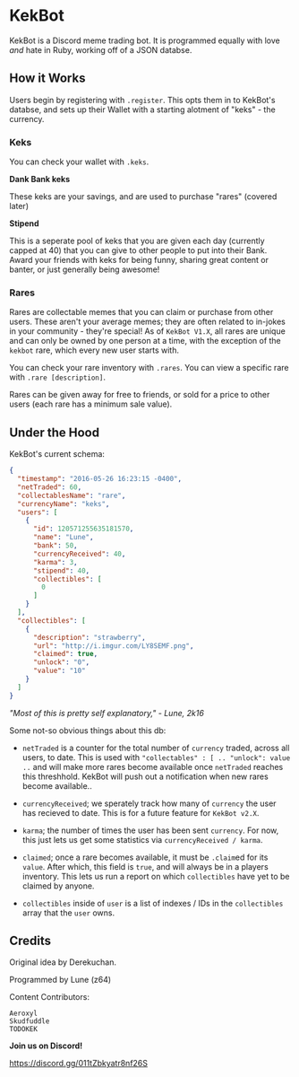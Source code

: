 # KekBot

KekBot is a Discord meme trading bot. It is programmed equally with love *and* hate in Ruby, working off of a JSON databse.

## How it Works

Users begin by registering with `.register`. This opts them in to KekBot's databse, and sets up their Wallet with a starting alotment of "keks" - the currency.

### Keks

You can check your wallet with `.keks`.

**Dank Bank keks** 

These keks are your savings, and are used to purchase "rares" (covered later)

**Stipend**

This is a seperate pool of keks that you are given each day (currently capped at 40) that you can give to other people to put into their Bank. Award your friends with keks for being funny, sharing great content or banter, or just generally being awesome!

### Rares

Rares are collectable memes that you can claim or purchase from other users. These aren't your average memes; they are often related to in-jokes in your community - they're special! As of `KekBot V1.X`, all rares are unique and can only be owned by one person at a time, with the exception of the `kekbot` rare, which every new user starts with.

You can check your rare inventory with `.rares`. You can view a specific rare with `.rare [description]`. 

Rares can be given away for free to friends, or sold for a price to other users (each rare has a minimum sale value).

## Under the Hood

KekBot's current schema:

```json
{
  "timestamp": "2016-05-26 16:23:15 -0400",
  "netTraded": 60,
  "collectablesName": "rare",
  "currencyName": "keks",
  "users": [
    {
      "id": 120571255635181570,
      "name": "Lune",
      "bank": 50,
      "currencyReceived": 40,
      "karma": 3,
      "stipend": 40,
      "collectibles": [
        0
      ]
    }
  ],
  "collectibles": [
    {
      "description": "strawberry",
      "url": "http://i.imgur.com/LY8SEMF.png",
      "claimed": true,
      "unlock": "0",
      "value": "10"
    }
  ]
}
```

*"Most of this is pretty self explanatory," - Lune, 2k16*

Some not-so obvious things about this db:

- `netTraded` is a counter for the total number of `currency` traded, across all users, to date. This is used with `"collectables" : [ .. "unlock": value ..`  and will make more rares become available once `netTraded` reaches this threshhold. KekBot will push out a notification when new rares become available..

- `currencyReceived`; we sperately track how many of `currency` the user has recieved to date. This is for a future feature for `KekBot v2.X`.

- `karma`; the number of times the user has been sent `currency`. For now, this just lets us get some statistics via `currencyReceived / karma`.

- `claimed`; once a rare becomes available, it must be `.claim`ed for its `value`. After which, this field is `true`, and will always be in a players inventory. This lets us run a report on which `collectibles` have yet to be claimed by anyone.

- `collectibles` inside of `user` is a list of indexes / IDs in the `collectibles` array that the `user` owns.


## Credits

Original idea by Derekuchan.

Programmed by Lune (z64)

Content Contributors:
```
Aeroxyl
Skudfuddle
TODOKEK
```

**Join us on Discord!**

https://discord.gg/011tZbkyatr8nf26S

